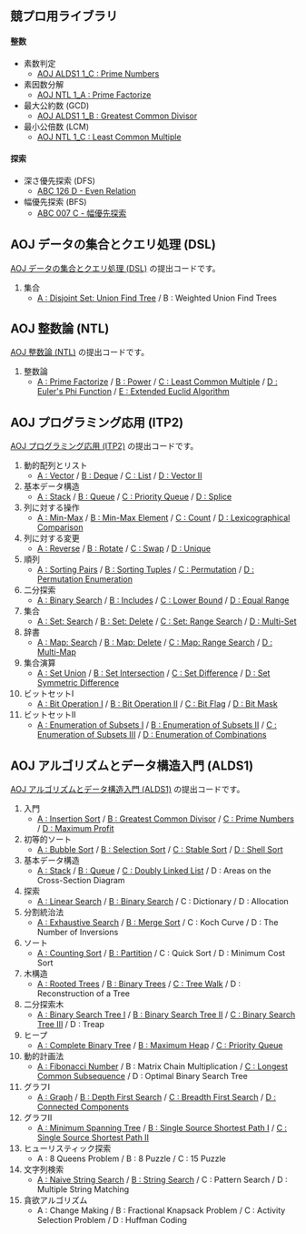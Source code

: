 ## 競プロ用ライブラリ

#### 整数
- 素数判定
    - [AOJ ALDS1 1_C : Prime Numbers](https://github.com/BEN2suzuka/proconlib/blob/master/AOJ_ALDS1/alds1_1c.cpp)
- 素因数分解
    - [AOJ NTL 1_A : Prime Factorize](https://github.com/BEN2suzuka/proconlib/blob/master/AOJ_NTL/ntl_1a.cpp)
- 最大公約数 (GCD)
    - [AOJ ALDS1 1_B : Greatest Common Divisor](https://github.com/BEN2suzuka/proconlib/blob/master/AOJ_ALDS1/alds1_1b.cpp)
- 最小公倍数 (LCM)
    - [AOJ NTL 1_C : Least Common Multiple](https://github.com/BEN2suzuka/proconlib/blob/master/AOJ_NTL/ntl_1c.cpp)

#### 探索
- 深さ優先探索 (DFS)
    - [ABC 126 D - Even Relation](https://github.com/BEN2suzuka/proconlib/blob/master/AtCoder/abc126d.cpp)
- 幅優先探索 (BFS)
    - [ABC 007 C - 幅優先探索](https://github.com/BEN2suzuka/proconlib/blob/master/AtCoder/abc007c.cpp)



## AOJ データの集合とクエリ処理 (DSL)

[AOJ データの集合とクエリ処理 (DSL)](https://onlinejudge.u-aizu.ac.jp/courses/library/3/DSL/1) の提出コードです。

1. 集合
    - [A : Disjoint Set: Union Find Tree](https://github.com/BEN2suzuka/proconlib/blob/master/AOJ_DSL/dsl_1a.cpp) / B : Weighted Union Find Trees



## AOJ 整数論 (NTL)

[AOJ 整数論 (NTL)](https://onlinejudge.u-aizu.ac.jp/courses/library/6/NTL/1) の提出コードです。

1. 整数論
    - [A : Prime Factorize](https://github.com/BEN2suzuka/proconlib/blob/master/AOJ_NTL/ntl_1a.cpp) / [B : Power](https://github.com/BEN2suzuka/proconlib/blob/master/AOJ_NTL/ntl_1b.cpp) / [C : Least Common Multiple](https://github.com/BEN2suzuka/proconlib/blob/master/AOJ_NTL/ntl_1c.cpp) / [D : Euler's Phi Function](https://github.com/BEN2suzuka/proconlib/blob/master/AOJ_NTL/ntl_1d.cpp) / [E : Extended Euclid Algorithm](https://github.com/BEN2suzuka/proconlib/blob/master/AOJ_NTL/ntl_1e.cpp)



## AOJ プログラミング応用 (ITP2)

[AOJ プログラミング応用 (ITP2)](https://onlinejudge.u-aizu.ac.jp/courses/lesson/8/ITP2/1) の提出コードです。

1. 動的配列とリスト
    - [A : Vector](https://github.com/BEN2suzuka/proconlib/blob/master/AOJ_ITP2/itp2_1a.cpp) / [B : Deque](https://github.com/BEN2suzuka/proconlib/blob/master/AOJ_ITP2/itp2_1b.cpp) / [C : List](https://github.com/BEN2suzuka/proconlib/blob/master/AOJ_ITP2/itp2_1c.cpp) / [D : Vector II](https://github.com/BEN2suzuka/proconlib/blob/master/AOJ_ITP2/itp2_1d.cpp)
1. 基本データ構造
    - [A : Stack](https://github.com/BEN2suzuka/proconlib/blob/master/AOJ_ITP2/itp2_2a.cpp) / [B : Queue](https://github.com/BEN2suzuka/proconlib/blob/master/AOJ_ITP2/itp2_2b.cpp) / [C : Priority Queue](https://github.com/BEN2suzuka/proconlib/blob/master/AOJ_ITP2/itp2_2c.cpp) / [D : Splice](https://github.com/BEN2suzuka/proconlib/blob/master/AOJ_ITP2/itp2_2d.cpp)
1. 列に対する操作
    - [A : Min-Max](https://github.com/BEN2suzuka/proconlib/blob/master/AOJ_ITP2/itp2_3a.cpp) / [B : Min-Max Element](https://github.com/BEN2suzuka/proconlib/blob/master/AOJ_ITP2/itp2_3b.cpp) / [C : Count](https://github.com/BEN2suzuka/proconlib/blob/master/AOJ_ITP2/itp2_3c.cpp) / [D : Lexicographical Comparison](https://github.com/BEN2suzuka/proconlib/blob/master/AOJ_ITP2/itp2_3d.cpp)
1. 列に対する変更
    - [A : Reverse](https://github.com/BEN2suzuka/proconlib/blob/master/AOJ_ITP2/itp2_4a.cpp) / [B : Rotate](https://github.com/BEN2suzuka/proconlib/blob/master/AOJ_ITP2/itp2_4b.cpp) / [C : Swap](https://github.com/BEN2suzuka/proconlib/blob/master/AOJ_ITP2/itp2_4c.cpp) / [D : Unique](https://github.com/BEN2suzuka/proconlib/blob/master/AOJ_ITP2/itp2_4d.cpp)
1. 順列
    - [A : Sorting Pairs](https://github.com/BEN2suzuka/proconlib/blob/master/AOJ_ITP2/itp2_5a.cpp) / [B : Sorting Tuples](https://github.com/BEN2suzuka/proconlib/blob/master/AOJ_ITP2/itp2_5b.cpp) / [C : Permutation](https://github.com/BEN2suzuka/proconlib/blob/master/AOJ_ITP2/itp2_5c.cpp) / [D : Permutation Enumeration](https://github.com/BEN2suzuka/proconlib/blob/master/AOJ_ITP2/itp2_5d.cpp)
1. 二分探索
    - [A : Binary Search](https://github.com/BEN2suzuka/proconlib/blob/master/AOJ_ITP2/itp2_6a.cpp) / [B : Includes](https://github.com/BEN2suzuka/proconlib/blob/master/AOJ_ITP2/itp2_6b.cpp) / [C : Lower Bound](https://github.com/BEN2suzuka/proconlib/blob/master/AOJ_ITP2/itp2_6c.cpp) / [D : Equal Range](https://github.com/BEN2suzuka/proconlib/blob/master/AOJ_ITP2/itp2_6d.cpp)
1. 集合
    - [A : Set: Search](https://github.com/BEN2suzuka/proconlib/blob/master/AOJ_ITP2/itp2_7a.cpp) / [B : Set: Delete](https://github.com/BEN2suzuka/proconlib/blob/master/AOJ_ITP2/itp2_7b.cpp) / [C : Set: Range Search](https://github.com/BEN2suzuka/proconlib/blob/master/AOJ_ITP2/itp2_7c.cpp) / [D : Multi-Set](https://github.com/BEN2suzuka/proconlib/blob/master/AOJ_ITP2/itp2_7d.cpp)
1. 辞書
    - [A : Map: Search](https://github.com/BEN2suzuka/proconlib/blob/master/AOJ_ITP2/itp2_8a.cpp) / [B : Map: Delete](https://github.com/BEN2suzuka/proconlib/blob/master/AOJ_ITP2/itp2_8b.cpp) / [C : Map: Range Search](https://github.com/BEN2suzuka/proconlib/blob/master/AOJ_ITP2/itp2_8c.cpp) / [D : Multi-Map](https://github.com/BEN2suzuka/proconlib/blob/master/AOJ_ITP2/itp2_8d.cpp)
1. 集合演算
    - [A : Set Union](https://github.com/BEN2suzuka/proconlib/blob/master/AOJ_ITP2/itp2_9a.cpp) / [B : Set Intersection](https://github.com/BEN2suzuka/proconlib/blob/master/AOJ_ITP2/itp2_9b.cpp) / [C : Set Difference](https://github.com/BEN2suzuka/proconlib/blob/master/AOJ_ITP2/itp2_9c.cpp) / [D : Set Symmetric Difference](https://github.com/BEN2suzuka/proconlib/blob/master/AOJ_ITP2/itp2_9d.cpp)
1. ビットセットI
    - [A : Bit Operation I](https://github.com/BEN2suzuka/proconlib/blob/master/AOJ_ITP2/itp2_10a.cpp) / [B : Bit Operation II](https://github.com/BEN2suzuka/proconlib/blob/master/AOJ_ITP2/itp2_10b.cpp) / [C : Bit Flag](https://github.com/BEN2suzuka/proconlib/blob/master/AOJ_ITP2/itp2_10c.cpp) / [D : Bit Mask](https://github.com/BEN2suzuka/proconlib/blob/master/AOJ_ITP2/itp2_10d.cpp)
1. ビットセットII
    - [A : Enumeration of Subsets I](https://github.com/BEN2suzuka/proconlib/blob/master/AOJ_ITP2/itp2_11a.cpp) / [B : Enumeration of Subsets II](https://github.com/BEN2suzuka/proconlib/blob/master/AOJ_ITP2/itp2_11b.cpp) / [C : Enumeration of Subsets III](https://github.com/BEN2suzuka/proconlib/blob/master/AOJ_ITP2/itp2_11c.cpp) / [D : Enumeration of Combinations](https://github.com/BEN2suzuka/proconlib/blob/master/AOJ_ITP2/itp2_11d.cpp)



## AOJ アルゴリズムとデータ構造入門 (ALDS1)

[AOJ アルゴリズムとデータ構造入門 (ALDS1)](https://onlinejudge.u-aizu.ac.jp/courses/lesson/1/ALDS1/1) の提出コードです。

1. 入門
    - [A : Insertion Sort](https://github.com/BEN2suzuka/proconlib/blob/master/AOJ_ALDS1/alds1_1a.cpp) / [B : Greatest Common Divisor](https://github.com/BEN2suzuka/proconlib/blob/master/AOJ_ALDS1/alds1_1b.cpp) / [C : Prime Numbers](https://github.com/BEN2suzuka/proconlib/blob/master/AOJ_ALDS1/alds1_1c.cpp) / [D : Maximum Profit](https://github.com/BEN2suzuka/proconlib/blob/master/AOJ_ALDS1/alds1_1d.cpp)
1. 初等的ソート
    - [A : Bubble Sort](https://github.com/BEN2suzuka/proconlib/blob/master/AOJ_ALDS1/alds1_2a.cpp) / [B : Selection Sort](https://github.com/BEN2suzuka/proconlib/blob/master/AOJ_ALDS1/alds1_2b.cpp) / [C : Stable Sort](https://github.com/BEN2suzuka/proconlib/blob/master/AOJ_ALDS1/alds1_2c.cpp) / [D : Shell Sort](https://github.com/BEN2suzuka/proconlib/blob/master/AOJ_ALDS1/alds1_2d.cpp)
1. 基本データ構造
    - [A : Stack](https://github.com/BEN2suzuka/proconlib/blob/master/AOJ_ALDS1/alds1_3a.cpp) / [B : Queue](https://github.com/BEN2suzuka/proconlib/blob/master/AOJ_ALDS1/alds1_3b.cpp) / [C : Doubly Linked List](https://github.com/BEN2suzuka/proconlib/blob/master/AOJ_ALDS1/alds1_3c.cpp) / D : Areas on the Cross-Section Diagram
1. 探索
    - [A : Linear Search](https://github.com/BEN2suzuka/proconlib/blob/master/AOJ_ALDS1/alds1_4a.cpp) / [B : Binary Search](https://github.com/BEN2suzuka/proconlib/blob/master/AOJ_ALDS1/alds1_4b.cpp) / C : Dictionary / D : Allocation
1. 分割統治法
    - [A : Exhaustive Search](https://github.com/BEN2suzuka/proconlib/blob/master/AOJ_ALDS1/alds1_5a.cpp) / [B : Merge Sort](https://github.com/BEN2suzuka/proconlib/blob/master/AOJ_ALDS1/alds1_5b.cpp) / C : Koch Curve / D : The Number of Inversions
1. ソート
    - [A : Counting Sort](https://github.com/BEN2suzuka/proconlib/blob/master/AOJ_ALDS1/alds1_6a.cpp) / [B : Partition](https://github.com/BEN2suzuka/proconlib/blob/master/AOJ_ALDS1/alds1_6b.cpp) / C : Quick Sort / D : Minimum Cost Sort
1. 木構造
    - [A : Rooted Trees](https://github.com/BEN2suzuka/proconlib/blob/master/AOJ_ALDS1/alds1_7a.cpp) / [B : Binary Trees](https://github.com/BEN2suzuka/proconlib/blob/master/AOJ_ALDS1/alds1_7b.cpp) / [C : Tree Walk](https://github.com/BEN2suzuka/proconlib/blob/master/AOJ_ALDS1/alds1_7c.cpp) / D : Reconstruction of a Tree
1. 二分探索木
    - [A : Binary Search Tree I](https://github.com/BEN2suzuka/proconlib/blob/master/AOJ_ALDS1/alds1_8a.cpp) / [B : Binary Search Tree II](https://github.com/BEN2suzuka/proconlib/blob/master/AOJ_ALDS1/alds1_8b.cpp) / [C : Binary Search Tree III](https://github.com/BEN2suzuka/proconlib/blob/master/AOJ_ALDS1/alds1_8c.cpp) / D : Treap
1. ヒープ
    - [A : Complete Binary Tree](https://github.com/BEN2suzuka/proconlib/blob/master/AOJ_ALDS1/alds1_9a.cpp) / [B : Maximum Heap](https://github.com/BEN2suzuka/proconlib/blob/master/AOJ_ALDS1/alds1_9b.cpp) / [C : Priority Queue](https://github.com/BEN2suzuka/proconlib/blob/master/AOJ_ALDS1/alds1_9c.cpp)
1. 動的計画法
    - [A : Fibonacci Number](https://github.com/BEN2suzuka/proconlib/blob/master/AOJ_ALDS1/alds1_10a.cpp) / B : Matrix Chain Multiplication / [C : Longest Common Subsequence](https://github.com/BEN2suzuka/proconlib/blob/master/AOJ_ALDS1/alds1_10c.cpp) / D : Optimal Binary Search Tree
1. グラフI
    - [A : Graph](https://github.com/BEN2suzuka/proconlib/blob/master/AOJ_ALDS1/alds1_11a.cpp) / [B : Depth First Search](https://github.com/BEN2suzuka/proconlib/blob/master/AOJ_ALDS1/alds1_11b.cpp) / [C : Breadth First Search](https://github.com/BEN2suzuka/proconlib/blob/master/AOJ_ALDS1/alds1_11c.cpp) / [D : Connected Components](https://github.com/BEN2suzuka/proconlib/blob/master/AOJ_ALDS1/alds1_11d.cpp)
1. グラフII
    - [A : Minimum Spanning Tree](https://github.com/BEN2suzuka/proconlib/blob/master/AOJ_ALDS1/alds1_12a.cpp) / [B : Single Source Shortest Path I](https://github.com/BEN2suzuka/proconlib/blob/master/AOJ_ALDS1/alds1_12b.cpp) / [C : Single Source Shortest Path II](https://github.com/BEN2suzuka/proconlib/blob/master/AOJ_ALDS1/alds1_12c.cpp)
1. ヒューリスティック探索
    - A : 8 Queens Problem / B : 8 Puzzle / C : 15 Puzzle
1. 文字列検索
    - [A : Naive String Search](https://github.com/BEN2suzuka/proconlib/blob/master/AOJ_ALDS1/alds1_14a.cpp) / [B : String Search](https://github.com/BEN2suzuka/proconlib/blob/master/AOJ_ALDS1/alds1_14b.cpp) / C : Pattern Search / D : Multiple String Matching
1. 貪欲アルゴリズム
    - A : Change Making / B : Fractional Knapsack Problem / C : Activity Selection Problem / D : Huffman Coding